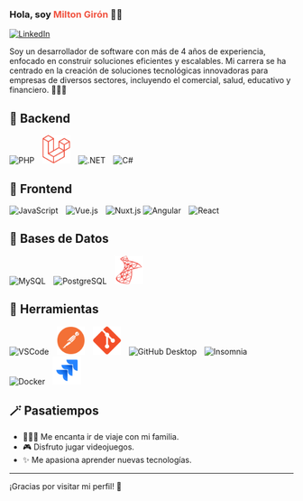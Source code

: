 <h3 align="left"><b>Hola, soy <span style="color: #F05340;">Milton Girón</span> 👋🏾</b></h3>

[![LinkedIn](https://img.shields.io/badge/-LinkedIn-0e76a8?style=flat-square&amp;logo=Linkedin&amp;logoColor=white)](https://www.linkedin.com/in/miltongl)

<p>
    Soy un desarrollador de software con más de 4 años de experiencia, enfocado en construir soluciones eficientes y escalables. Mi carrera se ha centrado en la creación de soluciones tecnológicas innovadoras para empresas de diversos sectores, incluyendo el comercial, salud, educativo y financiero. 👨🏾‍💻
</p>

## 🚀 Backend  

<p align="left">
  <img src="https://cdn.jsdelivr.net/gh/devicons/devicon/icons/php/php-original.svg" alt="PHP" width="50" height="50" style="margin-right: 10px; max-width: 100%;">
  <img src="https://github.com/devicons/devicon/raw/master/icons/laravel/laravel-original.svg" alt="Laravel" width="50" height="50" style="margin-right: 10px; max-width: 100%;">
  <img src="https://cdn.jsdelivr.net/gh/devicons/devicon/icons/dot-net/dot-net-original.svg" alt=".NET" width="50" height="50" style="margin-right: 10px; max-width: 100%;">
  <img src="https://cdn.jsdelivr.net/gh/devicons/devicon/icons/csharp/csharp-original.svg" alt="C#" width="50" height="50" style="margin-right: 10px; max-width: 100%;">
</p>

## 🚀 Frontend  

<p align="left">
  <img src="https://cdn.jsdelivr.net/gh/devicons/devicon/icons/javascript/javascript-original.svg" alt="JavaScript" width="50" height="50" style="margin-right: 10px; max-width: 100%;">
  <img src="https://cdn.jsdelivr.net/gh/devicons/devicon/icons/vuejs/vuejs-original.svg" alt="Vue.js" width="50" height="50" style="margin-right: 10px; max-width: 100%;">
  <img src="https://upload.wikimedia.org/wikipedia/commons/a/ae/Nuxt_logo.svg" alt="Nuxt.js" width="50" height="50">
  <img src="https://cdn.jsdelivr.net/gh/devicons/devicon/icons/angularjs/angularjs-original.svg" alt="Angular" width="50" height="50" style="margin-right: 10px; max-width: 100%;">
  <img src="https://cdn.jsdelivr.net/gh/devicons/devicon/icons/react/react-original.svg" alt="React" width="50" height="50" style="margin-right: 10px; max-width: 100%;">

</p>

## 🚀 Bases de Datos  

<p align="left">
  <img src="https://cdn.jsdelivr.net/gh/devicons/devicon/icons/mysql/mysql-original.svg" alt="MySQL" width="50" height="50" style="margin-right: 10px; max-width: 100%;">
  <img src="https://cdn.jsdelivr.net/gh/devicons/devicon/icons/postgresql/postgresql-original.svg" alt="PostgreSQL" width="50" height="50" style="margin-right: 10px; max-width: 100%;">
  <img src="https://github.com/devicons/devicon/raw/master/icons/microsoftsqlserver/microsoftsqlserver-plain.svg" alt="SQL Server" width="50" height="50" style="margin-right: 10px; max-width: 100%;">
</p>

## 🚀 Herramientas  

<p align="left">
  <img src="https://cdn.jsdelivr.net/gh/devicons/devicon/icons/vscode/vscode-original.svg" alt="VSCode" width="50" height="50" style="margin-right: 10px; max-width: 100%;">
  <img src="https://github.com/devicons/devicon/raw/master/icons/postman/postman-plain.svg" alt="Postman" width="50" height="50" style="margin-right: 10px; max-width: 100%;">
  <img src="https://raw.githubusercontent.com/devicons/devicon/master/icons/git/git-original.svg" alt="Git" height="50" width="50" style="margin-right: 10px; max-width: 100%;">
  <img src="https://cdn.jsdelivr.net/gh/devicons/devicon/icons/github/github-original.svg" alt="GitHub Desktop" width="50" height="50" style="margin-right: 10px; max-width: 100%;">
  <img src="https://cdn.jsdelivr.net/gh/devicons/devicon/icons/insomnia/insomnia-original.svg" alt="Insomnia" width="50" height="50" style="margin-right: 10px; max-width: 100%;">
  <img src="https://cdn.jsdelivr.net/gh/devicons/devicon/icons/docker/docker-original.svg" alt="Docker" width="50" height="50" style="margin-right: 10px; max-width: 100%;">
  <img src="https://github.com/devicons/devicon/raw/master/icons/jira/jira-original.svg" height="50" width="50" alt="Jira" style="margin-right: 10px; max-width: 100%;">
</p>

## 🪄 Pasatiempos

- 🏄🏾‍♂️ Me encanta ir de viaje con mi familia.
- 🎮 Disfruto jugar videojuegos.
- ✨ Me apasiona aprender nuevas tecnologías.

---

¡Gracias por visitar mi perfil! 🚀
